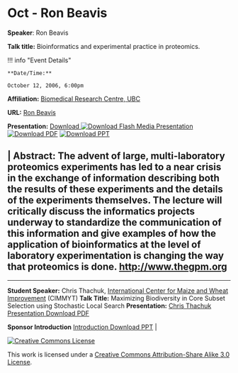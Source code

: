 # Oct - Ron Beavis

**Speaker**: Ron Beavis

**Talk title:** Bioinformatics and experimental practice in proteomics.

!!! info "Event Details"
    
    
    **Date/Time:**
    
    October 12, 2006, 6:00pm

**Affiliation:** [Biomedical Research Centre, UBC](http://www.brc.ubc.ca/)

**URL:** [Ron Beavis](http://www.brc.ubc.ca/brc/Faculty/Beavis/beavis.html)

**Presentation:** [Download ![Download Flash Media Presentation](/images/flash.gif)](http://vanbug.org/talk_ppts/2006-7/Oct2006/van_bug_20061012/van_bug_20061012.html) [![Download PDF](/images/pdf.gif)](https://drive.google.com/file/d/1-JNMBSYdxRw87XUGYTz8Q1mXHj4hZtrm/view?usp=sharing) [![Download PPT](/images/ppt.gif)](https://drive.google.com/file/d/1C5WDZhT3Qjf3-N2oT5whyOQtHS1BGyqx/view?usp=sharing)

| **Abstract:**
The advent of large, multi-laboratory proteomics experiments has led to a near crisis in the exchange of information describing both the results of these experiments and the details of the experiments themselves. The lecture will critically discuss the informatics projects underway to standardize the communication of this information and give examples of how the application of bioinformatics at the level of laboratory experimentation is changing the way that proteomics is done. <http://www.thegpm.org>
-
---

**Student Speaker:** Chris Thachuk, [International Center for Maize and Wheat Improvement](http://www.cimmyt.org/) (CIMMYT)
**Talk Title:** Maximizing Biodiversity in Core Subset Selection using Stochastic Local Search
**Presentation:** [Chris Thachuk Presentation Download PDF](https://drive.google.com/file/d/1bnTm2WqpCbFT07_pB98YxtKGJWtwEO6O/view?usp=sharing)

**Sponsor Introduction**
[Introduction Download PPT](https://drive.google.com/file/d/1gR18bG24AudWybMZy1oD2GW4HrIMpwi7/view?usp=sharing) |

[![Creative Commons License](http://i.creativecommons.org/l/by-sa/3.0/80x15.png)](http://creativecommons.org/licenses/by-sa/3.0/)

This work is licensed under a [Creative Commons Attribution-Share Alike 3.0 License](http://creativecommons.org/licenses/by-sa/3.0/).

